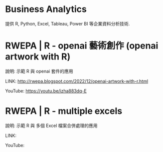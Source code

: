# Business Analytics

提供 R, Python, Excel, Tableau, Power BI 等企業資料分析技術.

# RWEPA | R - openai 藝術創作 (openai artwork with R)

說明: 示範 R 與 openai 套件的應用

LINK: http://rwepa.blogspot.com/2022/12/openai-artwork-with-r.html

YouTube: https://youtu.be/izha883dq-E

# RWEPA | R - multiple excels

說明: 示範 R 與 多個 Excel 檔案合併處理的應用

LINK: 

YouTube: 
